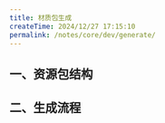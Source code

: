 ```yaml
---
title: 材质包生成
createTime: 2024/12/27 17:15:10
permalink: /notes/core/dev/generate/
---
```


## 一、资源包结构

## 二、生成流程
